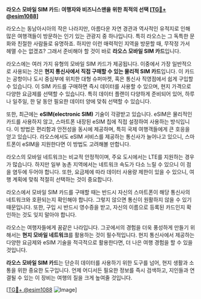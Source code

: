 **라오스 모바일 SIM 카드: 여행자와 비즈니스맨을 위한 최적의 선택 [[TG💪+ @esim1088](https://t.me/s/esim1088)]**

라오스는 동남아시아의 작은 나라지만, 아름다운 자연 경관과 역사적인 유적지로 인해 많은 여행객들이 방문하는 인기 있는 관광지 중 하나입니다. 특히 라오스는 그 독특한 문화와 친절한 사람들로 유명하죠. 하지만 이런 매력적인 지역을 방문할 때, 무작정 가서 헤맬 수는 없겠죠? 그래서 준비해야 할 것이 바로 **라오스 모바일 SIM 카드**입니다.

라오스에는 여러 가지 유형의 모바일 SIM 카드가 제공됩니다. 이중에서 가장 일반적으로 사용되는 것은 **현지 통신사에서 직접 구매할 수 있는 물리적 SIM 카드**입니다. 이 카드는 공항이나 도시 중심부에 위치한 대형 슈퍼마켓, 혹은 통신사 직영점에서 쉽게 구입할 수 있습니다. 이 SIM 카드를 구매하면 즉시 데이터를 사용할 수 있으며, 현지 가격으로 다양한 요금제를 선택할 수 있습니다. 특히 데이터 플랜이 다양하게 준비되어 있어, 하루나 일주일, 한 달 동안 필요한 데이터 양에 맞춰 선택할 수 있습니다.

또한, 최근에는 **eSIM(electronic SIM)** 기술이 각광받고 있습니다. eSIM은 물리적인 카드를 사용하지 않고, 스마트폰 내장된 eSIM 칩에 직접 설정하여 사용하는 방식입니다. 이 방법은 편리함과 안전성을 동시에 제공하며, 특히 국제 여행객들에게 큰 호응을 얻고 있습니다. 라오스에서도 eSIM 서비스를 제공하는 통신사가 늘어나고 있으니, 스마트폰이 eSIM을 지원한다면 이 방법도 고려해볼 만합니다.

라오스의 모바일 네트워크는 비교적 안정적이며, 주요 도시에서는 LTE를 지원하는 경우가 많습니다. 하지만 일부 농촌 지역에서는 네트워크 속도가 다소 느릴 수 있으니 이 점을 염두에 두어야 합니다. 또한, 요금제에 따라 데이터 사용량 제한이 있을 수 있으니, 여행 계획에 맞춰 적절히 선택하는 것이 중요합니다.

라오스에서 모바일 SIM 카드를 구매할 때는 반드시 자신의 스마트폰이 해당 통신사의 네트워크와 호환되는지 확인해야 합니다. 그렇지 않으면 통신이 원활하지 않을 수 있기 때문입니다. 또한, 구입 시 반드시 영수증을 받고, 자신의 이름으로 등록된 카드인지 확인하는 것도 잊지 말아야 합니다.

라오스는 여행자들에게 꿈같은 나라입니다. 그곳에서의 경험을 더욱 풍성하게 만들기 위해서는 **현지 모바일 네트워크**를 활용하는 것이 필수적입니다. 현지 통신사에서 제공하는 다양한 요금제와 eSIM 기술을 적극적으로 활용한다면, 더 나은 여행 경험을 할 수 있을 것입니다.

**라오스 모바일 SIM 카드**는 단순히 데이터를 사용하기 위한 도구를 넘어, 현지 생활과 소통을 위한 중요한 도구입니다. 언제 어디서든 필요한 정보를 즉시 검색하고, 지인들과 연결될 수 있는 이 장비는 여행의 질을 크게 높여줄 것입니다.

[[TG💪+ @esim1088](https://t.me/s/esim1088) ![Image](https://i.postimg.cc/Y0z9fWf4/image.png)]